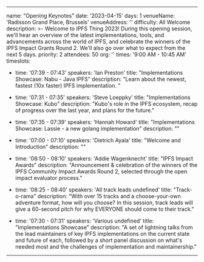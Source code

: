 ---

name: "Opening Keynotes"
date: '2023-04-15'
days: 1
venueName: 'Radisson Grand Place, Brussels'
venueAddress: ''
difficulty: All Welcome
description: >-
  Welcome to IPFS Thing 2023! During this opening session, we'll hear an overview of the latest implementations, tools, and advancements across the world of IPFS, and celebrate the winners of the IPFS Impact Grants Round 2. We'll also go over what to expect from the next 5 days.
priority: 2
attendees: 50
org: ''
times: '9:00 AM - 10:45 AM'
timeslots:

  - time: '07:39 - 07:43'
    speakers: 'Ian Preston'
    title: "Implementations Showcase: Nabu - Java IPFS"
    description: "Learn about the newest, fastest (10x faster) IPFS implementation. "

  - time: '07:31 - 07:35'
    speakers: 'Steve Loeppky'
    title: "Implementations Showcase: Kubo"
    description: "Kubo's role in the IPFS ecosystem, recap of progress over the last year, and plans for the future."

  - time: '07:35 - 07:39'
    speakers: 'Hannah Howard'
    title: "Implementations Showcase: Lassie - a new golang implementation"
    description: ""

  - time: '07:00 - 07:10'
    speakers: 'Dietrich Ayala'
    title: "Welcome and Introduction"
    description: ""

  - time: '08:50 - 08:10'
    speakers: 'Addie Wagenknecht'
    title: "IPFS Impact Awards"
    description: "Announcement & celebration of the winners of the IPFS Community Impact Awards Round 2, selected through the open impact evaluator process."

  - time: '08:25 - 08:40'
    speakers: 'All track leads undefined'
    title: "Track-o-rama"
    description: "With over 15 tracks and a choose-your-own adventure format, how will you choose? In this session, track leads will give a 60-second pitch for why EVERYONE should come to their track."

  - time: '07:30 - 07:31'
    speakers: 'Various undefined'
    title: "Implementations Showcase"
    description: "A set of lightning talks from the lead maintainers of key IPFS implementations on the current state and future of each, followed by a short panel discussion on what's needed most and the challenges of implementation and maintainership."

---